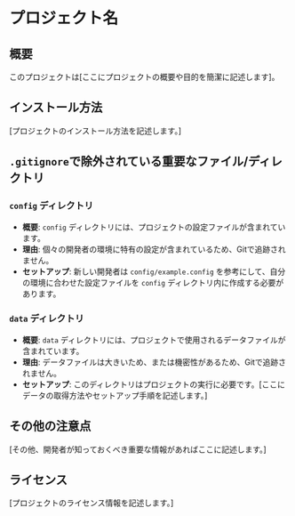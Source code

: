 # プロジェクト名

## 概要
このプロジェクトは[ここにプロジェクトの概要や目的を簡潔に記述します]。

## インストール方法
[プロジェクトのインストール方法を記述します。]

## `.gitignore`で除外されている重要なファイル/ディレクトリ

### `config` ディレクトリ
- **概要**: `config` ディレクトリには、プロジェクトの設定ファイルが含まれています。
- **理由**: 個々の開発者の環境に特有の設定が含まれているため、Gitで追跡されません。
- **セットアップ**: 新しい開発者は `config/example.config` を参考にして、自分の環境に合わせた設定ファイルを `config` ディレクトリ内に作成する必要があります。

### `data` ディレクトリ
- **概要**: `data` ディレクトリには、プロジェクトで使用されるデータファイルが含まれています。
- **理由**: データファイルは大きいため、または機密性があるため、Gitで追跡されません。
- **セットアップ**: このディレクトリはプロジェクトの実行に必要です。[ここにデータの取得方法やセットアップ手順を記述します。]

## その他の注意点
[その他、開発者が知っておくべき重要な情報があればここに記述します。]

## ライセンス
[プロジェクトのライセンス情報を記述します。]
